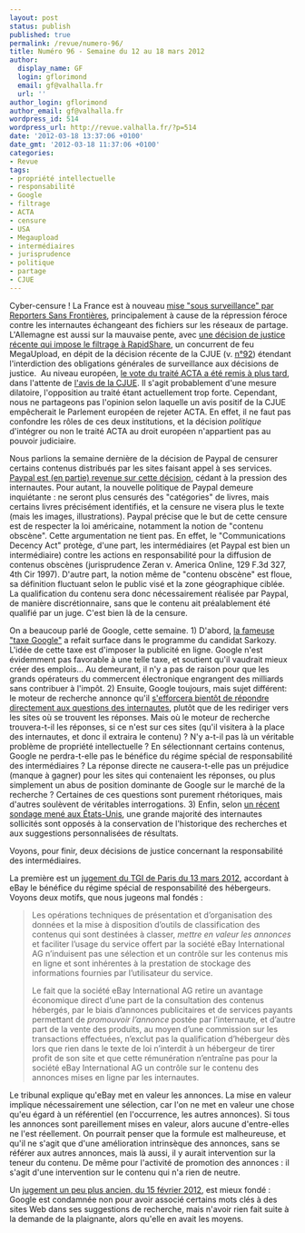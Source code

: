 ```yaml
---
layout: post
status: publish
published: true
permalink: /revue/numero-96/
title: Numéro 96 - Semaine du 12 au 18 mars 2012
author:
  display_name: GF
  login: gflorimond
  email: gf@valhalla.fr
  url: ''
author_login: gflorimond
author_email: gf@valhalla.fr
wordpress_id: 514
wordpress_url: http://revue.valhalla.fr/?p=514
date: '2012-03-18 13:37:06 +0100'
date_gmt: '2012-03-18 11:37:06 +0100'
categories:
- Revue
tags:
- propriété intellectuelle
- responsabilité
- Google
- filtrage
- ACTA
- censure
- USA
- Megaupload
- intermédiaires
- jurisprudence
- politique
- partage
- CJUE
---
```

<p>Cyber-censure ! La France est à nouveau <a href="http://www.numerama.com/magazine/21987-cyber-censure-la-france-sous-surveillance.html">mise "sous surveillance" par Reporters Sans Frontières</a>, principalement à cause de la répression féroce contre les internautes échangeant des fichiers sur les réseaux de partage. L'Allemagne est aussi sur la mauvaise pente, avec <a href="http://www.numerama.com/magazine/22037-rapidshare-condamne-a-filtrer-les-fichiers-uploades.html">une décision de justice récente qui impose le filtrage à RapidShare</a>, un concurrent de feu MegaUpload, en dépit de la décision récente de la CJUE (v. <a title="Numéro 92 – Semaine du 13 au 19 février 2012" href="http://revue.valhalla.fr/numeros/92/">n°92</a>) étendant l'interdiction des obligations générales de surveillance aux décisions de justice.  Au niveau européen, <a href="http://www.numerama.com/magazine/22000-acta-le-vote-reporte-pour-eviter-un-rejet-immediat.html">le vote du traité ACTA a été remis à plus tard</a>, dans l'attente de <a href="http://www.numerama.com/magazine/22045-acta-la-commission-confirme-la-saisine-de-la-cjue.html">l'avis de la CJUE</a>. Il s'agit probablement d'une mesure dilatoire, l'opposition au traité étant actuellement trop forte. Cependant, nous ne partageons pas l'opinion selon laquelle un avis positif de la CJUE empêcherait le Parlement européen de rejeter ACTA. En effet, il ne faut pas confondre les rôles de ces deux institutions, et la décision <em>politique</em> d'intégrer ou non le traité ACTA au droit européen n'appartient pas au pouvoir judiciaire.</p>
<p>Nous parlions la semaine dernière de la décision de Paypal de censurer certains contenus distribués par les sites faisant appel à ses services. <a href="http://www.numerama.com/magazine/22009-paypal-renonce-a-sa-censure-des-livres-electroniques-pour-l-essentiel.html">Paypal est (en partie) revenue sur cette décision</a>, cédant à la pression des internautes. Pour autant, la nouvelle politique de Paypal demeure inquiétante : ne seront plus censurés des "catégories" de livres, mais certains livres précisément identifiés, et la censure ne visera plus le texte (mais les images, illustrations). Paypal précise que le but de cette censure est de respecter la loi américaine, notamment la notion de "contenu obscène". Cette argumentation ne tient pas. En effet, le "Communications Decency Act" protège, d'une part, les intermédiaires (et Paypal est bien un intermédiaire) contre les actions en responsabilité pour la diffusion de contenus obscènes (jurisprudence Zeran v. America Online, 129 F.3d 327, 4th Cir 1997). D'autre part, la notion même de "contenu obscène" est floue, sa définition fluctuant selon le public visé et la zone géographique ciblée. La qualification du contenu sera donc nécessairement réalisée par Paypal, de manière discrétionnaire, sans que le contenu ait préalablement été qualifié par un juge. C'est bien là de la censure.</p>
<p>On a beaucoup parlé de Google, cette semaine. 1) D'abord, <a href="http://www.numerama.com/magazine/22023-google-agace-par-la-taxe-annoncee-par-nicolas-sarkozy.html">la fameuse "taxe Google"</a> a refait surface dans le programme du candidat Sarkozy. L'idée de cette taxe est d'imposer la publicité en ligne. Google n'est évidemment pas favorable à une telle taxe, et soutient qu'il vaudrait mieux créer des emplois... Au demeurant, il n'y a pas de raison pour que les grands opérateurs du commercent électronique engrangent des milliards sans contribuer à l'impôt. 2) Ensuite, Google toujours, mais sujet différent: le moteur de recherche annonce qu'il <a href="http://www.numerama.com/magazine/22022-google-ne-dira-plus-ou-se-trouvent-les-reponses-il-repondra.html">s'efforcera bientôt de répondre directement aux questions des internautes</a>, plutôt que de les rediriger vers les sites où se trouvent les réponses. Mais où le moteur de recherche trouvera-t-il les réponses, si ce n'est sur ces sites (qu'il visitera à la place des internautes, et donc il extraira le contenu) ? N'y a-t-il pas là un véritable problème de propriété intellectuelle ? En sélectionnant certains contenus, Google ne perdra-t-elle pas le bénéfice du régime spécial de responsabilité des intermédiaires ? La réponse directe ne causera-t-elle pas un préjudice (manque à gagner) pour les sites qui contenaient les réponses, ou plus simplement un abus de position dominante de Google sur le marché de la recherche ? Certaines de ces questions sont purement rhétoriques, mais d'autres soulèvent de véritables interrogations. 3) Enfin, selon <a href="http://www.numerama.com/magazine/21988-le-paradoxe-google-entre-crainte-et-popularite.html">un récent sondage mené aux États-Unis</a>, une grande majorité des internautes sollicités sont opposés à la conservation de l'historique des recherches et aux suggestions personnalisées de résultats.</p>
<p>Voyons, pour finir, deux décisions de justice concernant la responsabilité des intermédiaires.</p>
<p>La première est un <a href="http://www.legalis.net/spip.php?page=jurisprudence-decision&amp;id_article=3356">jugement du TGI de Paris du 13 mars 2012</a>, accordant à eBay le bénéfice du régime spécial de responsabilité des hébergeurs. Voyons deux motifs, que nous jugeons mal fondés :</p>
<blockquote><p>Les opérations techniques de présentation et d’organisation des données et la mise à disposition d’outils de classification des contenus qui sont destinées à classer, <em>mettre en valeur les annonces</em> et faciliter l’usage du service offert par la société eBay International AG n’induisent pas une sélection et un contrôle sur les contenus mis en ligne et sont inhérentes à la prestation de stockage des informations fournies par l’utilisateur du service.</p>
<p>Le fait que la société eBay International AG retire un avantage économique direct d’une part de la consultation des contenus hébergés, par le biais d’annonces publicitaires et de services payants permettant de <em>promouvoir l’annonce</em> postée par l’internaute, et d’autre part de la vente des produits, au moyen d’une commission sur les transactions effectuées, n’exclut pas la qualification d’hébergeur dès lors que rien dans le texte de loi n’interdit à un hébergeur de tirer profit de son site et que cette rémunération n’entraîne pas pour la société eBay International AG un contrôle sur le contenu des annonces mises en ligne par les internautes.</p></blockquote>
<p>Le tribunal explique qu'eBay met en valeur les annonces. La mise en valeur implique nécessairement une sélection, car l'on ne met en valeur une chose qu'eu égard à un référentiel (en l'occurrence, les autres annonces). Si tous les annonces sont pareillement mises en valeur, alors aucune d'entre-elles ne l'est réellement. On pourrait penser que la formule est malheureuse, et qu'il ne s'agit que d'une amélioration intrinsèque des annonces, sans se référer aux autres annonces, mais là aussi, il y aurait intervention sur la teneur du contenu. De même pour l'activité de promotion des annonces : il s'agit d'une intervention sur le contenu qui n'a rien de neutre.</p>
<p>Un <a href="http://www.legalis.net/spip.php?page=jurisprudence-decision&amp;id_article=3357">jugement un peu plus ancien, du 15 février 2012</a>, est mieux fondé : Google est condamnée non pour avoir associé certains mots clés à des sites Web dans ses suggestions de recherche, mais n'avoir rien fait suite à la demande de la plaignante, alors qu'elle en avait les moyens.</p>
<p>&nbsp;</p>
